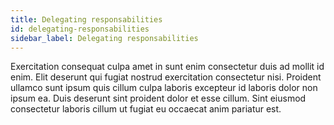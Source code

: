 ```yaml
---
title: Delegating responsabilities
id: delegating-responsabilities
sidebar_label: Delegating responsabilities
---
```


Exercitation consequat culpa amet in sunt enim consectetur duis ad mollit id enim. Elit deserunt qui fugiat nostrud exercitation consectetur nisi. Proident ullamco sunt ipsum quis cillum culpa laboris excepteur id laboris dolor non ipsum ea. Duis deserunt sint proident dolor et esse cillum. Sint eiusmod consectetur laboris cillum ut fugiat eu occaecat anim pariatur est.

